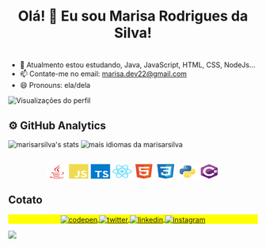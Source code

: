
<div align="center" color="blue">
  <h1><strong> Olá! 👋 Eu sou Marisa Rodrigues da Silva!</strong> <h1>
</div>


- 🔭 Atualmento estou estudando, Java, JavaScript, HTML, CSS, NodeJs...
- 📫 Contate-me no email: marisa.dev22@gmail.com
- 😄 Pronouns: ela/dela
<p align="left"> <img src="https://komarev.com/ghpvc/?username=marisarsilva&color=yellow" alt="Visualizações do perfil" /> </p>

## ⚙️  GitHub Analytics

<p align="esquerda">
<img width="400em" src="https://github-readme-stats.vercel.app/api?username=marisarsilva&show_icons=true&theme=vision-friendly-dark" alt="marisarsilva's stats"/>
<img width="400em" src="https://github-readme-stats.vercel.app/api/top-langs/?username=marisarsilva&layout=compact&theme=vision-friendly-dark" alt="mais idiomas da marisarsilva" />
</p>

</div>

<div style="display: inline_block" align="center"><br>
  <img align="center" alt="Marisa-Java" height="30" width="40" src="https://raw.githubusercontent.com/devicons/devicon/master/icons/java/java-plain.svg">
  <img align="center" alt="Marisa-Js" height="30" width="40" src="https://raw.githubusercontent.com/devicons/devicon/master/icons/javascript/javascript-plain.svg">
  <img align="center" alt="Marisa-Ts" height="30" width="40" src="https://raw.githubusercontent.com/devicons/devicon/master/icons/typescript/typescript-plain.svg">
  <img align="center" alt="Marisa-React" height="30" width="40" src="https://raw.githubusercontent.com/devicons/devicon/master/icons/react/react-original.svg">
  <img align="center" alt="Marisa-HTML" height="30" width="40" src="https://raw.githubusercontent.com/devicons/devicon/master/icons/html5/html5-original.svg">
  <img align="center" alt="Marisa-CSS" height="30" width="40" src="https://raw.githubusercontent.com/devicons/devicon/master/icons/css3/css3-original.svg">
  <img align="center" alt="Marisa-Python" height="30" width="40" src="https://raw.githubusercontent.com/devicons/devicon/master/icons/python/python-original.svg">
  <img align="center" alt="Marisa-Csharp" height="30" width="40" src="https://raw.githubusercontent.com/devicons/devicon/master/icons/csharp/csharp-original.svg">
  
</div>


## Cotato
<div>
<p align="center" style="background:yellow">

<a href="https://codepen.io/marisarsilva" target="_blank">
  <img align="center" src="https://img.shields.io/badge/-marisarsilva-05122A?style=flat&logo=codepen" alt="codepen"/>
</a>
<a href="https://twitter.com/marisa_eu" target="_blank">
  <img align="center" src="https://img.shields.io/badge/-marisarsilva-05122A?style=flat&logo=twitter" alt="twitter"/>  
</a>
<a href="https://linkedin.com/in/marisarsilva" target="_blank">
  <img align="center" src="https://img.shields.io/badge/-marisarsilva-05122A?style=flat&logo=linkedin" alt="linkedin"/>
</a>
<a href="https://instagram.com/marisarsilva_mg" target="_blank">
 <img align="center" src="https://img.shields.io/badge/-marisarsilva-05122A?style=flat&logo=instagram" alt="instagram"/>
</a>
</p>
 <a> <img width="490em" src="https://github-readme-twitter-gazf.vercel.app/api?id=marisa_eu&layout=wide&show_reply=off&show_retweet=off" />
  </a>

</div>



